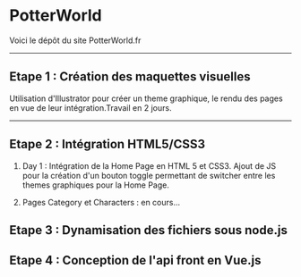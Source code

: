 # PotterWorld
Voici le dépôt du site PotterWorld.fr


---------


## Etape 1 : Création des maquettes visuelles

Utilisation d'Illustrator pour créer un theme graphique, le rendu des pages en vue de leur intégration.Travail en 2 jours.

---


## Etape 2 : Intégration HTML5/CSS3

1. Day 1 : Intégration de la Home Page en HTML 5 et CSS3. Ajout de JS pour la création d'un bouton toggle permettant de switcher entre les themes graphiques pour la Home Page.

2. Pages Category et Characters : en cours...


## Etape 3 : Dynamisation des fichiers sous node.js


## Etape 4 : Conception de l'api front en Vue.js